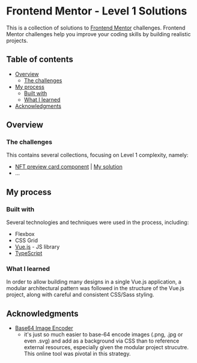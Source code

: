 # Frontend Mentor - Level 1 Solutions

This is a collection of solutions to [Frontend Mentor](https://www.frontendmentor.io/challenges/) challenges. Frontend Mentor challenges help you improve your coding skills by building realistic projects. 

## Table of contents

- [Overview](#overview)
  - [The challenges](#the-challenges)
- [My process](#my-process)
  - [Built with](#built-with)
  - [What I learned](#what-i-learned)
- [Acknowledgments](#acknowledgments)

## Overview

### The challenges

This contains several collections, focusing on Level 1 complexity, namely:
- [NFT preview card component](https://www.frontendmentor.io/challenges/nft-preview-card-component-SbdUL_w0U) | [My solution](https://draghonite.github.io/front-end-mentor-level-1/#/nft-preview-card)
- ...

## My process

### Built with

Several technologies and techniques were used in the process, including:
- Flexbox
- CSS Grid
- [Vue.js](https://vuejs.org/) - JS library
- [TypeScript](https://www.typescriptlang.org/)

### What I learned

In order to allow building many designs in a single Vue.js application, a modular architectural pattern was followed in the structure of the Vue.js project, along with careful and consistent CSS/Sass styling.

## Acknowledgments

- [Base64 Image Encoder](https://elmah.io/tools/base64-image-encoder/)
  - it's just so much easier to base-64 encode images (.png, .jpg or even .svg) and add as a background via CSS than to reference external resources, especially given the modular project strucutre.  This online tool was pivotal in this strategy.
